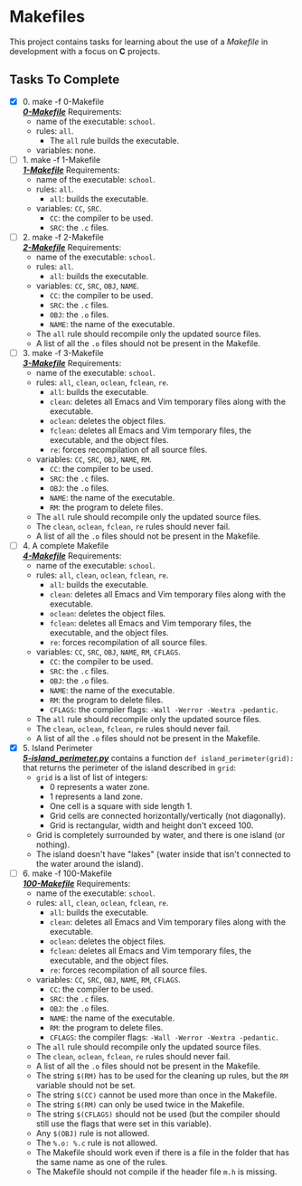 # Makefiles

This project contains tasks for learning about the use of a *Makefile* in development with a focus on __C__ projects.

## Tasks To Complete

+ [x] 0\. make -f 0-Makefile <br/>_**[0-Makefile](0-Makefile)**_ Requirements:
  + name of the executable: `school`.
  + rules: `all`.
    + The `all` rule builds the executable.
  + variables: none.
+ [ ] 1\. make -f 1-Makefile <br/>_**[1-Makefile](1-Makefile)**_ Requirements:
  + name of the executable: `school`.
  + rules: `all`.
    + `all`: builds the executable.
  + variables: `CC`, `SRC`.
    + `CC`: the compiler to be used.
    + `SRC`: the `.c` files.
+ [ ] 2\. make -f 2-Makefile <br/>_**[2-Makefile](2-Makefile)**_ Requirements:
  + name of the executable: `school`.
  + rules: `all`.
    + `all`: builds the executable.
  + variables: `CC`, `SRC`, `OBJ`, `NAME`.
    + `CC`: the compiler to be used.
    + `SRC`: the `.c` files.
    + `OBJ`: the `.o` files.
    + `NAME`: the name of the executable.
  + The `all` rule should recompile only the updated source files.
  + A list of all the `.o` files should not be present in the Makefile.
+ [ ] 3\. make -f 3-Makefile <br/>_**[3-Makefile](3-Makefile)**_ Requirements:
  + name of the executable: `school`.
  + rules: `all`, `clean`, `oclean`, `fclean`, `re`.
    + `all`: builds the executable.
    + `clean`: deletes all Emacs and Vim temporary files along with the executable.
    + `oclean`: deletes the object files.
    + `fclean`: deletes all Emacs and Vim temporary files, the executable, and the object files.
    + `re`: forces recompilation of all source files.
  + variables: `CC`, `SRC`, `OBJ`, `NAME`, `RM`.
    + `CC`: the compiler to be used.
    + `SRC`: the `.c` files.
    + `OBJ`: the `.o` files.
    + `NAME`: the name of the executable.
    + `RM`: the program to delete files.
  + The `all` rule should recompile only the updated source files.
  + The `clean`, `oclean`, `fclean`, `re` rules should never fail.
  + A list of all the `.o` files should not be present in the Makefile.
+ [ ] 4\. A complete Makefile <br/>_**[4-Makefile](4-Makefile)**_ Requirements:
  + name of the executable: `school`.
  + rules: `all`, `clean`, `oclean`, `fclean`, `re`.
    + `all`: builds the executable.
    + `clean`: deletes all Emacs and Vim temporary files along with the executable.
    + `oclean`: deletes the object files.
    + `fclean`: deletes all Emacs and Vim temporary files, the executable, and the object files.
    + `re`: forces recompilation of all source files.
  + variables: `CC`, `SRC`, `OBJ`, `NAME`, `RM`, `CFLAGS`.
    + `CC`: the compiler to be used.
    + `SRC`: the `.c` files.
    + `OBJ`: the `.o` files.
    + `NAME`: the name of the executable.
    + `RM`: the program to delete files.
    + `CFLAGS`: the compiler flags: `-Wall -Werror -Wextra -pedantic`.
  + The `all` rule should recompile only the updated source files.
  + The `clean`, `oclean`, `fclean`, `re` rules should never fail.
  + A list of all the `.o` files should not be present in the Makefile.
+ [x] 5\. Island Perimeter <br/>_**[5-island_perimeter.py](5-island_perimeter.py)**_ contains a function `def island_perimeter(grid):` that returns the perimeter of the island described in `grid`:
  + `grid` is a list of list of integers:
    + 0 represents a water zone.
    + 1 represents a land zone.
    + One cell is a square with side length 1.
    + Grid cells are connected horizontally/vertically (not diagonally).
    + Grid is rectangular, width and height don't exceed 100.
  + Grid is completely surrounded by water, and there is one island (or nothing).
  + The island doesn't have "lakes" (water inside that isn't connected to the water around the island).
+ [ ] 6\. make -f 100-Makefile <br/>_**[100-Makefile](100-Makefile)**_ Requirements:
  + name of the executable: `school`.
  + rules: `all`, `clean`, `oclean`, `fclean`, `re`.
    + `all`: builds the executable.
    + `clean`: deletes all Emacs and Vim temporary files along with the executable.
    + `oclean`: deletes the object files.
    + `fclean`: deletes all Emacs and Vim temporary files, the executable, and the object files.
    + `re`: forces recompilation of all source files.
  + variables: `CC`, `SRC`, `OBJ`, `NAME`, `RM`, `CFLAGS`.
    + `CC`: the compiler to be used.
    + `SRC`: the `.c` files.
    + `OBJ`: the `.o` files.
    + `NAME`: the name of the executable.
    + `RM`: the program to delete files.
    + `CFLAGS`: the compiler flags: `-Wall -Werror -Wextra -pedantic`.
  + The `all` rule should recompile only the updated source files.
  + The `clean`, `oclean`, `fclean`, `re` rules should never fail.
  + A list of all the `.o` files should not be present in the Makefile.
  + The string `$(RM)` has to be used for the cleaning up rules, but the `RM` variable should not be set.
  + The string `$(CC)` cannot be used more than once in the Makefile.
  + The string `$(RM)` can only be used twice in the Makefile.
  + The string `$(CFLAGS)` should not be used (but the compiler should still use the flags that were set in this variable).
  + Any `$(OBJ)` rule is not allowed.
  + The `%.o: %.c` rule is not allowed.
  + The Makefile should work even if there is a file in the folder that has the same name as one of the rules.
  + The Makefile should not compile if the header file `m.h` is missing.
